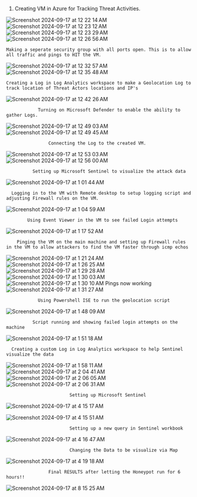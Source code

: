 1. Creating VM in Azure for Tracking Threat Activities.


![Screenshot 2024-09-17 at 12 22 14 AM](https://github.com/user-attachments/assets/30d9b9d2-b749-49ed-9898-37acd0f110c5)
![Screenshot 2024-09-17 at 12 23 12 AM](https://github.com/user-attachments/assets/d23c8ce6-2e5a-4689-a152-52262673ba10)
![Screenshot 2024-09-17 at 12 23 29 AM](https://github.com/user-attachments/assets/8d78735f-84b0-46a4-ab3b-804722c203cb)
![Screenshot 2024-09-17 at 12 26 56 AM](https://github.com/user-attachments/assets/86f5adb8-c806-48d4-9b87-e01c437512e0)

    Making a seperate security group with all ports open. This is to allow all traffic and pings to HIT the VM.
![Screenshot 2024-09-17 at 12 32 57 AM](https://github.com/user-attachments/assets/48e18729-0194-4b17-a0c9-8193936a24a7)
![Screenshot 2024-09-17 at 12 35 48 AM](https://github.com/user-attachments/assets/624cefed-3684-4fc4-8612-7a26ee222871)

    Creating a Log in Log Analytics workspace to make a Geolocation Log to track location of Threat Actors locations and IP's
![Screenshot 2024-09-17 at 12 42 26 AM](https://github.com/user-attachments/assets/bd34e365-38f7-48a0-9fab-0384fd9b92c9)

                Turning on Microsoft Defender to enable the ability to gather Logs. 
![Screenshot 2024-09-17 at 12 49 03 AM](https://github.com/user-attachments/assets/a06f5440-f35b-43cf-be6b-1b6aefedb3dd)
![Screenshot 2024-09-17 at 12 49 45 AM](https://github.com/user-attachments/assets/972cb266-76cd-4e33-a92e-67d20039e25f)

                    Connecting the Log to the created VM.
![Screenshot 2024-09-17 at 12 53 03 AM](https://github.com/user-attachments/assets/4f02ecc8-13fa-4d18-903c-0f54972d9997)
![Screenshot 2024-09-17 at 12 56 00 AM](https://github.com/user-attachments/assets/a9f53cb7-cb68-492b-8eee-7175aa63114c)


              Setting up Microsoft Sentinel to visualize the attack data
![Screenshot 2024-09-17 at 1 01 44 AM](https://github.com/user-attachments/assets/2af2c5e4-13fe-4fef-8fca-72f35abaef47)

      Logging in to the VM with Remote desktop to setup logging script and adjusting Firewall rules on the VM.
![Screenshot 2024-09-17 at 1 04 59 AM](https://github.com/user-attachments/assets/72f4602b-abf9-4b6b-933c-9dc931870897)

            Using Event Viewer in the VM to see failed Login attempts
![Screenshot 2024-09-17 at 1 17 52 AM](https://github.com/user-attachments/assets/496b91da-ac52-4e6c-906c-cb2d13d3bdf1)

        Pinging the VM on the main machine and setting up Firewall rules in the VM to allow attackers to find the VM faster through icmp echos
![Screenshot 2024-09-17 at 1 21 24 AM](https://github.com/user-attachments/assets/c796b62c-8337-47bb-9a7c-663f9cf56946)
![Screenshot 2024-09-17 at 1 26 25 AM](https://github.com/user-attachments/assets/e46a76d7-0f46-4e82-bd80-8e8ce421af3a)
![Screenshot 2024-09-17 at 1 29 28 AM](https://github.com/user-attachments/assets/d11dddb3-daf9-42de-86c5-2fe3300dd3f1)
![Screenshot 2024-09-17 at 1 30 03 AM](https://github.com/user-attachments/assets/b0c595a0-0c86-4da3-b3c0-d1416ceb7d74)
![Screenshot 2024-09-17 at 1 30 10 AM](https://github.com/user-attachments/assets/90738e8c-73fd-4fab-91fd-cf71816159f4)
                                              Pings now working 
![Screenshot 2024-09-17 at 1 31 27 AM](https://github.com/user-attachments/assets/a5ec0864-d3f2-4fe5-818c-3688e28c5dba)

                Using Powershell ISE to run the geolocation script
![Screenshot 2024-09-17 at 1 48 09 AM](https://github.com/user-attachments/assets/18f21237-eab9-4ef7-8bd0-612f6190d3c9)
          
              Script running and showing failed login attempts on the machine
![Screenshot 2024-09-17 at 1 51 18 AM](https://github.com/user-attachments/assets/2b446c95-bff6-45c1-8452-29f5f143adb5)

      Creating a custom Log in Log Analytics workspace to help Sentinel visualize the data
![Screenshot 2024-09-17 at 1 58 11 AM](https://github.com/user-attachments/assets/d8fa3d5c-4950-4950-bd57-b4c866d1afc1)
![Screenshot 2024-09-17 at 2 04 41 AM](https://github.com/user-attachments/assets/d437f5d8-545b-4fd3-ae72-81b13223e321)
![Screenshot 2024-09-17 at 2 06 05 AM](https://github.com/user-attachments/assets/1a32a1a1-1890-496b-81a4-0585406858b2)
![Screenshot 2024-09-17 at 2 06 31 AM](https://github.com/user-attachments/assets/7a7629ff-de11-450d-a616-cd8093eabf8f)

                            Setting up Microsoft Sentinel 

![Screenshot 2024-09-17 at 4 15 17 AM](https://github.com/user-attachments/assets/935f0561-fa75-4029-a612-c6e84582c290)

![Screenshot 2024-09-17 at 4 15 51 AM](https://github.com/user-attachments/assets/cf7991e7-4da0-432b-922a-b0ee0356a8fc)

                            Setting up a new query in Sentinel workbook
![Screenshot 2024-09-17 at 4 16 47 AM](https://github.com/user-attachments/assets/f280335e-02c8-4d15-8a3f-dc5bfdbcf7ad)

                            Changing the Data to be visualize via Map
![Screenshot 2024-09-17 at 4 19 18 AM](https://github.com/user-attachments/assets/5b6232bf-2a56-4f21-bc1d-8c9ebde4310b)

                    Final RESULTS after letting the Honeypot run for 6 hours!!

![Screenshot 2024-09-17 at 8 15 25 AM](https://github.com/user-attachments/assets/2cf4bea4-de45-43eb-a972-1823682242eb)









































   
